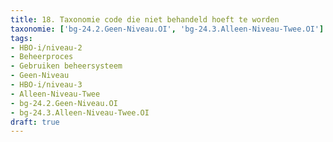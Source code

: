 ```yaml
---
title: 18. Taxonomie code die niet behandeld hoeft te worden
taxonomie: ['bg-24.2.Geen-Niveau.OI', 'bg-24.3.Alleen-Niveau-Twee.OI']
tags:
- HBO-i/niveau-2
- Beheerproces
- Gebruiken beheersysteem
- Geen-Niveau
- HBO-i/niveau-3
- Alleen-Niveau-Twee
- bg-24.2.Geen-Niveau.OI
- bg-24.3.Alleen-Niveau-Twee.OI
draft: true 
---
```

